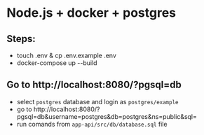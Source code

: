 # Node.js + docker + postgres

## Steps:

- touch .env & cp .env.example .env
- docker-compose up --build

## Go to http://localhost:8080/?pgsql=db

- select `postgres` database and login as `postgres/example`
- go to http://localhost:8080/?pgsql=db&username=postgres&db=postgres&ns=public&sql=
- run comands from `app-api/src/db/database.sql` file
